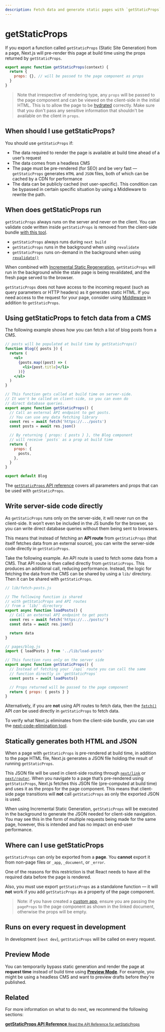 ```yaml
---
description: Fetch data and generate static pages with `getStaticProps`. Learn more about this API for data fetching in Next.js.
---
```


# getStaticProps

If you export a function called `getStaticProps` (Static Site Generation) from a page, Next.js will pre-render this page at build time using the props returned by `getStaticProps`.

```jsx
export async function getStaticProps(context) {
  return {
    props: {}, // will be passed to the page component as props
  }
}
```

> Note that irrespective of rendering type, any `props` will be passed to the page component and can be viewed on the client-side in the initial HTML. This is to allow the page to be [hydrated](https://reactjs.org/docs/react-dom.html#hydrate) correctly. Make sure that you don't pass any sensitive information that shouldn't be available on the client in `props`.

## When should I use getStaticProps?

You should use `getStaticProps` if:

- The data required to render the page is available at build time ahead of a user’s request
- The data comes from a headless CMS
- The page must be pre-rendered (for SEO) and be very fast — `getStaticProps` generates `HTML` and `JSON` files, both of which can be cached by a CDN for performance
- The data can be publicly cached (not user-specific). This condition can be bypassed in certain specific situation by using a Middleware to rewrite the path.

## When does getStaticProps run

`getStaticProps` always runs on the server and never on the client. You can validate code written inside `getStaticProps` is removed from the client-side bundle [with this tool](https://next-code-elimination.vercel.app/).

- `getStaticProps` always runs during `next build`
- `getStaticProps` runs in the background when using `revalidate`
- `getStaticProps` runs on-demand in the background when using [`revalidate()`](/docs/basic-features/data-fetching/incremental-static-regeneration.md#on-demand-revalidation)

When combined with [Incremental Static Regeneration](/docs/basic-features/data-fetching/incremental-static-regeneration.md), `getStaticProps` will run in the background while the stale page is being revalidated, and the fresh page served to the browser.

`getStaticProps` does not have access to the incoming request (such as query parameters or HTTP headers) as it generates static HTML. If you need access to the request for your page, consider using [Middleware](/docs/middleware.md) in addition to `getStaticProps`.

## Using getStaticProps to fetch data from a CMS

The following example shows how you can fetch a list of blog posts from a CMS.

```jsx
// posts will be populated at build time by getStaticProps()
function Blog({ posts }) {
  return (
    <ul>
      {posts.map((post) => (
        <li>{post.title}</li>
      ))}
    </ul>
  )
}

// This function gets called at build time on server-side.
// It won't be called on client-side, so you can even do
// direct database queries.
export async function getStaticProps() {
  // Call an external API endpoint to get posts.
  // You can use any data fetching library
  const res = await fetch('https://.../posts')
  const posts = await res.json()

  // By returning { props: { posts } }, the Blog component
  // will receive `posts` as a prop at build time
  return {
    props: {
      posts,
    },
  }
}

export default Blog
```

The [`getStaticProps` API reference](/docs/api-reference/data-fetching/get-static-props.md) covers all parameters and props that can be used with `getStaticProps`.

## Write server-side code directly

As `getStaticProps` runs only on the server-side, it will never run on the client-side. It won’t even be included in the JS bundle for the browser, so you can write direct database queries without them being sent to browsers.

This means that instead of fetching an **API route** from `getStaticProps` (that itself fetches data from an external source), you can write the server-side code directly in `getStaticProps`.

Take the following example. An API route is used to fetch some data from a CMS. That API route is then called directly from `getStaticProps`. This produces an additional call, reducing performance. Instead, the logic for fetching the data from the CMS can be shared by using a `lib/` directory. Then it can be shared with `getStaticProps`.

```jsx
// lib/fetch-posts.js

// The following function is shared
// with getStaticProps and API routes
// from a `lib/` directory
export async function loadPosts() {
  // Call an external API endpoint to get posts
  const res = await fetch('https://.../posts/')
  const data = await res.json()

  return data
}

// pages/blog.js
import { loadPosts } from '../lib/load-posts'

// This function runs only on the server side
export async function getStaticProps() {
  // Instead of fetching your `/api` route you can call the same
  // function directly in `getStaticProps`
  const posts = await loadPosts()

  // Props returned will be passed to the page component
  return { props: { posts } }
}
```

Alternatively, if you are **not** using API routes to fetch data, then the [`fetch()`](https://developer.mozilla.org/en-US/docs/Web/API/Fetch_API) API _can_ be used directly in `getStaticProps` to fetch data.

To verify what Next.js eliminates from the client-side bundle, you can use the [next-code-elimination tool](https://next-code-elimination.vercel.app/).

## Statically generates both HTML and JSON

When a page with `getStaticProps` is pre-rendered at build time, in addition to the page HTML file, Next.js generates a JSON file holding the result of running `getStaticProps`.

This JSON file will be used in client-side routing through [`next/link`](/docs/api-reference/next/link.md) or [`next/router`](/docs/api-reference/next/router.md). When you navigate to a page that’s pre-rendered using `getStaticProps`, Next.js fetches this JSON file (pre-computed at build time) and uses it as the props for the page component. This means that client-side page transitions will **not** call `getStaticProps` as only the exported JSON is used.

When using Incremental Static Generation, `getStaticProps` will be executed in the background to generate the JSON needed for client-side navigation. You may see this in the form of multiple requests being made for the same page, however, this is intended and has no impact on end-user performance.

## Where can I use getStaticProps

`getStaticProps` can only be exported from a **page**. You **cannot** export it from non-page files or `_app`, `_document`, or `_error`.

One of the reasons for this restriction is that React needs to have all the required data before the page is rendered.

Also, you must use export `getStaticProps` as a standalone function — it will **not** work if you add `getStaticProps` as a property of the page component.

> Note: if you have created a [custom app](/docs/advanced-features/custom-app.md), ensure you are passing the `pageProps` to the page component as shown in the linked document, otherwise the props will be empty.

## Runs on every request in development

In development (`next dev`), `getStaticProps` will be called on every request.

## Preview Mode

You can temporarily bypass static generation and render the page at **request time** instead of build time using [**Preview Mode**](/docs/advanced-features/preview-mode.md). For example, you might be using a headless CMS and want to preview drafts before they're published.

## Related

For more information on what to do next, we recommend the following sections:

<div class="card">
  <a href="/docs/api-reference/data-fetching/get-static-props.md">
    <b>getStaticProps API Reference</b>
    <small>Read the API Reference for getStaticProps</small>
  </a>
</div>
